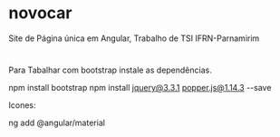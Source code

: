 # novocar
Site de Página única em Angular, Trabalho de TSI IFRN-Parnamirim
#
Para Tabalhar com bootstrap instale as dependências.

npm install bootstrap
npm install jquery@3.3.1 popper.js@1.14.3 --save

Icones:

ng add @angular/material

